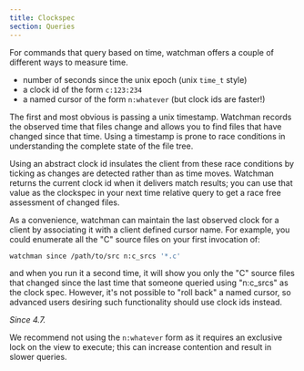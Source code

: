 ```yaml
---
title: Clockspec
section: Queries
---
```


For commands that query based on time, watchman offers a couple of different
ways to measure time.

 * number of seconds since the unix epoch (unix `time_t` style)
 * a clock id of the form `c:123:234`
 * a named cursor of the form `n:whatever` (but clock ids are faster!)

The first and most obvious is passing a unix timestamp.  Watchman records
the observed time that files change and allows you to find files that have
changed since that time.  Using a timestamp is prone to race conditions
in understanding the complete state of the file tree.

Using an abstract clock id insulates the client from these race conditions by
ticking as changes are detected rather than as time moves.  Watchman returns
the current clock id when it delivers match results; you can use that value as
the clockspec in your next time relative query to get a race free assessment of
changed files.

As a convenience, watchman can maintain the last observed clock for a client by
associating it with a client defined cursor name.  For example, you could
enumerate all the "C" source files on your first invocation of:

~~~bash
watchman since /path/to/src n:c_srcs '*.c'
~~~

and when you run it a second time, it will show you only the "C" source files
that changed since the last time that someone queried using "n:c_srcs" as the
clock spec. However, it's not possible to "roll back" a named cursor, so
advanced users desiring such functionality should use clock ids instead.

*Since 4.7.*

We recommend not using the `n:whatever` form as it requires an exclusive lock
on the view to execute; this can increase contention and result in slower
queries.

